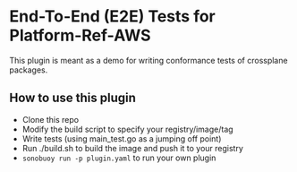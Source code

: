 # End-To-End (E2E) Tests for Platform-Ref-AWS

This plugin is meant as a demo for writing conformance tests of crossplane packages.

## How to use this plugin

- Clone this repo
- Modify the build script to specify your registry/image/tag
- Write tests (using main_test.go as a jumping off point)
- Run ./build.sh to build the image and push it to your registry
- `sonobuoy run -p plugin.yaml` to run your own plugin
